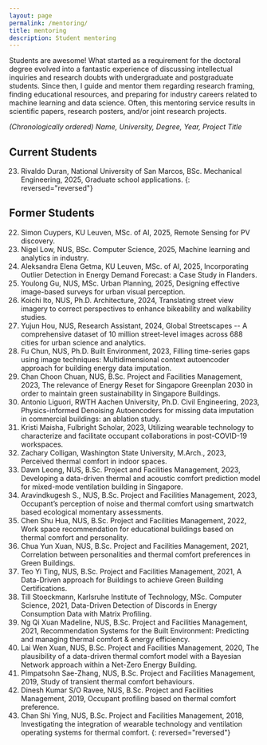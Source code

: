 ```yaml
---
layout: page
permalink: /mentoring/
title: mentoring
description: Student mentoring
---
```


Students are awesome! What started as a requirement for the doctoral degree evolved into a fantastic experience of discussing intellectual inquiries and research doubts with undergraduate and postgraduate students.
Since then, I guide and mentor them regarding research framing, finding educational resources, and preparing for industry careers related to machine learning and data science.
Often, this mentoring service results in scientific papers, research posters, and/or joint research projects.

_(Chronologically ordered) Name, University, Degree, Year, Project Title_

## Current Students
23. Rivaldo Duran, National University of San Marcos, BSc. Mechanical Engineering, 2025, Graduate school applications.
{: reversed="reversed"}

## Former Students
22. Simon Cuypers, KU Leuven, MSc. of AI, 2025, Remote Sensing for PV discovery.
21. Nigel Low, NUS, BSc. Computer Science, 2025, Machine learning and analytics in industry.
20. Aleksandra Elena Getma, KU Leuven, MSc. of AI, 2025, Incorporating Outlier Detection in Energy Demand Forecast: a Case Study in Flanders.
19. Youlong Gu, NUS, MSc. Urban Planning, 2025, Designing effective image-based surveys for urban visual perception.
18. Koichi Ito, NUS, Ph.D. Architecture, 2024, Translating street view imagery to correct perspectives to enhance bikeability and walkability studies.
17. Yujun Hou, NUS, Research Assistant, 2024, Global Streetscapes -- A comprehensive dataset of 10 million street-level images across 688 cities for urban science and analytics.
16. Fu Chun, NUS, Ph.D. Built Environment, 2023, Filling time-series gaps using image techniques: Multidimensional context autoencoder approach for building energy data imputation.
15. Chan Choon Chuan, NUS, B.Sc. Project and Facilities Management, 2023, The relevance of Energy Reset for Singapore Greenplan 2030 in order to maintain green sustainability in Singapore Buildings.
14. Antonio Liguori, RWTH Aachen University, Ph.D. Civil Engineering, 2023, Physics-informed Denoising Autoencoders for missing data imputation in commercial buildings: an ablation study.
13. Kristi Maisha, Fulbright Scholar, 2023, Utilizing wearable technology to characterize and facilitate occupant collaborations in post-COVID-19 workspaces.
12. Zachary Colligan, Washington State University, M.Arch., 2023, Perceived thermal comfort in indoor spaces.
11. Dawn Leong, NUS, B.Sc. Project and Facilities Management, 2023, Developing a data-driven thermal and acoustic comfort prediction model for mixed-mode ventilation building in Singapore.
10. Aravindkugesh S., NUS, B.Sc. Project and Facilities Management, 2023, Occupant’s perception of noise and thermal comfort using smartwatch based ecological momentary assessments.
9. Chen Shu Hua, NUS, B.Sc. Project and Facilities Management, 2022, Work space recommendation for educational buildings based on thermal comfort and personality.
8. Chua Yun Xuan, NUS, B.Sc. Project and Facilities Management, 2021, Correlation between personalities and thermal comfort preferences in Green Buildings.
7. Teo Yi Ting, NUS, B.Sc. Project and Facilities Management, 2021, A Data-Driven approach for Buildings to achieve Green Building Certifications.
6. Till Stoeckmann, Karlsruhe Institute of Technology, MSc. Computer Science, 2021, Data-Driven Detection of Discords in Energy Consumption Data with Matrix Profiling.
5. Ng Qi Xuan Madeline, NUS, B.Sc. Project and Facilities Management, 2021, Recommendation Systems for the Built Environment: Predicting and managing thermal comfort & energy efficiency.
4. Lai Wen Xuan, NUS, B.Sc. Project and Facilities Management, 2020, The plausibility of a data-driven thermal comfort model with a Bayesian Network approach within a Net-Zero Energy Building.
3. Pimpatsohn Sae-Zhang, NUS, B.Sc. Project and Facilities Management, 2019, Study of transient thermal comfort behaviours.
2. Dinesh Kumar S/O Ravee, NUS, B.Sc. Project and Facilities Management, 2019, Occupant profiling based on thermal comfort preference.
1. Chan Shi Ying, NUS, B.Sc. Project and Facilities Management, 2018, Investigating the integration of wearable technology and ventilation operating systems for thermal comfort.
{: reversed="reversed"}

